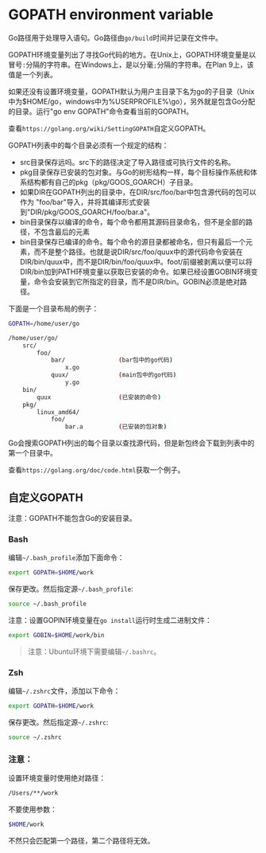 # GOPATH environment variable

Go路径用于处理导入语句。Go路径由`go/build`时间并记录在文件中。

GOPATH环境变量列出了寻找Go代码的地方。在Unix上，GOPATH环境变量是以冒号`:`分隔的字符串。在Windows上，是以分毫`;`分隔的字符串。在Plan 9上，该值是一个列表。

如果还没有设置环境变量，GOPATH默认为用户主目录下名为go的子目录（Unix中为$HOME/go，windows中为%USERPROFILE%\go），另外就是包含Go分配的目录。运行"go env GOPATH"命令查看当前的GOPATH。

查看`https://golang.org/wiki/SettingGOPATH`自定义GOPATH。

GOPATH列表中的每个目录必须有一个规定的结构：

- src目录保存远吗。src下的路径决定了导入路径或可执行文件的名称。
- pkg目录保存已安装的包对象。与Go的树形结构一样，每个目标操作系统和体系结构都有自己的pkg（pkg/GOOS_GOARCH）子目录。
- 如果DIR在GOPATH列出的目录中，在DIR/src/foo/bar中包含源代码的包可以作为 "foo/bar"导入，并将其编译形式安装到"DIR/pkg/GOOS_GOARCH/foo/bar.a"。
- bin目录保存以编译的命令，每个命令都用其源码目录命名，但不是全部的路径，不包含最后的元素
- bin目录保存已编译的命令。每个命令的源目录都被命名，但只有最后一个元素，而不是整个路径。也就是说DIR/src/foo/quux中的源代码命令安装在DIR/bin/quux中，而不是DIR/bin/foo/quux中。foot/前缀被剥离以便可以将DIR/bin加到PATH环境变量以获取已安装的命令。如果已经设置GOBIN环境变量，命令会安装到它所指定的目录，而不是DIR/bin。GOBIN必须是绝对路径。

下面是一个目录布局的例子：

``` bash
GOPATH=/home/user/go

/home/user/go/
    src/
        foo/
            bar/               (bar包中的go代码)
                x.go
            quux/              (main包中的go代码)
                y.go
    bin/
        quux                   (已安装的命令)
    pkg/
        linux_amd64/
            foo/
                bar.a          (已安装的包对象)
```

Go会搜索GOPATH列出的每个目录以查找源代码，但是新包终会下载到列表中的第一个目录中。

查看`https://golang.org/doc/code.html`获取一个例子。

## 自定义GOPATH

注意：GOPATH不能包含Go的安装目录。

### Bash

编辑`~/.bash_profile`添加下面命令：

``` bash
export GOPATH=$HOME/work
```

保存更改。然后指定源`~/.bash_profile`:

``` bash
source ~/.bash_profile
```

注意：设置GOPIN环境变量在`go install`运行时生成二进制文件：

``` bash
export GOBIN=$HOME/work/bin
```

> 注意：Ubuntu环境下需要编辑`~/.bashrc`。

### Zsh

编辑`~/.zshrc`文件，添加以下命令：

``` bash
export GOPATH=$HOME/work
```

保存更改。然后指定源`~/.zshrc`:

``` bash
source ~/.zshrc
```

### 注意：

设置环境变量时使用绝对路径：

``` bash
/Users/**/work
```

不要使用参数：

``` bash
$HOME/work
```

不然只会匹配第一个路径，第二个路径将无效。